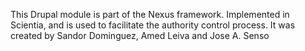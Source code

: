 This Drupal module is part of the Nexus framework. Implemented in Scientia, and is used to facilitate the authority control process. It was created by Sandor Dominguez, Amed Leiva and Jose A. Senso